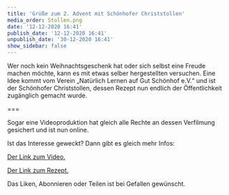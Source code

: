 ```yaml
---
title: 'Grüße zum 2. Advent mit Schönhofer Christstollen'
media_order: Stollen.png
date: '12-12-2020 16:41'
publish_date: '12-12-2020 16:41'
unpublish_date: '30-12-2020 16:41'
show_sidebar: false
---
```


Wer noch kein Weihnachtsgeschenk hat oder sich selbst eine Freude machen möchte, kann es mit etwas selber hergestellten versuchen. Eine Idee kommt vom Verein „Natürlich Lernen auf Gut Schönhof e.V.“ und ist der Schönhofer Christstollen, dessen Rezept nun endlich der Öffentlichkeit zugänglich gemacht wurde. 

===

Sogar eine Videoproduktion hat gleich alle Rechte an dessen Verfilmung gesichert und ist nun online. 

Ist das Interesse geweckt? Dann gibt es gleich mehr Infos:
 
[Der Link zum Video.](https://www.youtube.com/watch?v=bq-ZrggOIjY)
 
[Der Link zum Rezept.](https://www.gut-schoenhof.de/fileadmin/Media/Downloads/DER_CHRISTSTOLLEN.pdf)

Das Liken, Abonnieren oder Teilen ist bei Gefallen gewünscht.